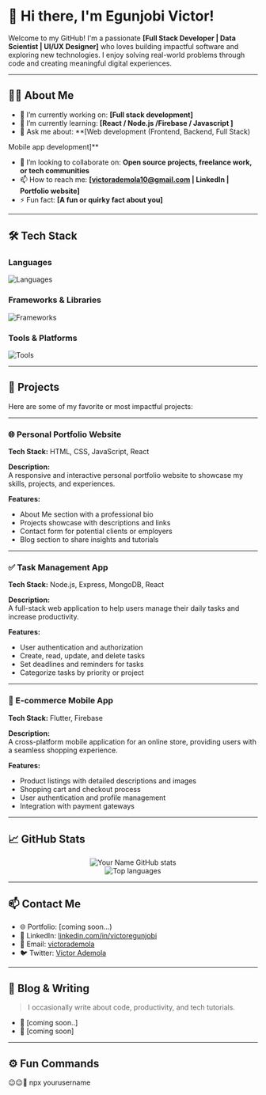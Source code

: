 # 👋 Hi there, I'm Egunjobi Victor!

Welcome to my GitHub! I'm a passionate **[Full Stack Developer | Data Scientist | UI/UX Designer]** who loves building impactful software and exploring new technologies. I enjoy solving real-world problems through code and creating meaningful digital experiences.

---

## 🧑‍💻 About Me

- 🔭 I’m currently working on: **[Full stack development]**
- 🌱 I’m currently learning: **[React / Node.js /Firebase / Javascript ]**
- 💬 Ask me about: **[Web development (Frontend, Backend, Full Stack)

Mobile app development]**
- 👯 I’m looking to collaborate on: **Open source projects, freelance work, or tech communities**
- 📫 How to reach me: **[victorademola10@gmail.com | LinkedIn | Portfolio website]**
- ⚡ Fun fact: **[A fun or quirky fact about you]**

---

## 🛠️ Tech Stack

### Languages
![Languages](https://skillicons.dev/icons?i=python,js,ts,java,cpp,html,css)

### Frameworks & Libraries
![Frameworks](https://skillicons.dev/icons?i=react,nodejs,nextjs,express,tailwind,flutter,django,fastapi)

### Tools & Platforms
![Tools](https://skillicons.dev/icons?i=git,github,vercel,figma,docker,linux,postman,vscode)

---

## 🧰 Projects

Here are some of my favorite or most impactful projects:

---

### 🌐 Personal Portfolio Website

**Tech Stack:** HTML, CSS, JavaScript, React

**Description:**  
A responsive and interactive personal portfolio website to showcase my skills, projects, and experiences.

**Features:**
- About Me section with a professional bio
- Projects showcase with descriptions and links
- Contact form for potential clients or employers
- Blog section to share insights and tutorials

---

### ✅ Task Management App

**Tech Stack:** Node.js, Express, MongoDB, React

**Description:**  
A full-stack web application to help users manage their daily tasks and increase productivity.

**Features:**
- User authentication and authorization
- Create, read, update, and delete tasks
- Set deadlines and reminders for tasks
- Categorize tasks by priority or project

---

### 🛒 E-commerce Mobile App

**Tech Stack:** Flutter, Firebase

**Description:**  
A cross-platform mobile application for an online store, providing users with a seamless shopping experience.

**Features:**
- Product listings with detailed descriptions and images
- Shopping cart and checkout process
- User authentication and profile management
- Integration with payment gateways

---



## 📈 GitHub Stats

<p align="center">
  <img src="https://github-readme-stats.vercel.app/api?username=yourusername&show_icons=true&theme=radical" alt="Your Name GitHub stats" />
  <br/>
  <img src="https://github-readme-stats.vercel.app/api/top-langs/?username=yourusername&layout=compact&theme=radical" alt="Top languages" />
</p>

---

## 📫 Contact Me

- 🌐 Portfolio: [coming soon...)
- 💼 LinkedIn: [linkedin.com/in/victoregunjobi](https://www.linkedin.com/in/victor-egunjobi-6a859835a?utm_source=share&utm_campaign=share_via&utm_content=profile&utm_medium=ios_app)
- 📧 Email: [victorademola](mailto:victorademola10@gmail.com)
- 🐦 Twitter: [Victor Ademola](https://x.com/vikkiano_?s=21) 

---

## 📝 Blog & Writing

> I occasionally write about code, productivity, and tech tutorials.

- 📄 [coming soon..]
- 📄 [coming soon]

---

## ⚙️ Fun Commands
😉😉🤪
npx yourusername
